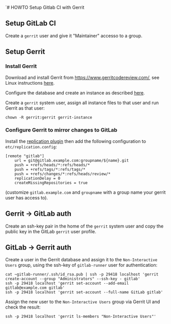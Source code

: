 `# HOWTO Setup Gitlab CI with Gerrit

## Setup GitLab CI

Create a `gerrit` user and give it "Maintainer" accesso to a group.

## Setup Gerrit

### Install Gerrit

Download and install Gerrit from https://www.gerritcodereview.com/, see Linux instructions [here](https://gerrit-documentation.storage.googleapis.com/Documentation/2.16.7/linux-quickstart.html).

Configure the database and create an instance as described [here](https://gerrit-documentation.storage.googleapis.com/Documentation/2.16.7/install.html).

Create a `gerrit` system user, assign all instance files to that user and run Gerrit as that user:

```
chown -R gerrit:gerrit gerrit-instance
```

### Configure Gerrit to mirror changes to GitLab

Install the [replication plugin](https://gerrit.googlesource.com/plugins/replication/+doc/master/src/main/resources/Documentation/config.md) then add the following configuration to `etc/replication.config`:

```
[remote "gitlab"]
	url = git@gitlab.example.com:groupname/${name}.git 
	push = +refs/heads/*:refs/heads/*
	push = +refs/tags/*:refs/tags/*
	push = +refs/changes/*:refs/heads/review/*
	replicationDelay = 0
	createMissingRepositories = true 
```
(customize `gitlab.example.com` and `groupname` with a group name your gerrit user has access to).

## Gerrit -> GitLab auth

Create an ssh-key pair in the home of the `gerrit` system user and copy the public key in the GitLab `gerrit` user profile.

## GitLab -> Gerrit auth

Create a user in the Gerrit database and assign it to the `Non-Interactive Users` group, using the ssh-key of `gitlab-runner` user for authentication:

```
cat ~gitlab-runner/.ssh/id_rsa.pub | ssh -p 29418 localhost 'gerrit create-account --group "Administrators" --ssh-key - gitlab'
ssh -p 29418 localhost 'gerrit set-account --add-email gitlab@example.com gitlab'
ssh -p 29418 localhost 'gerrit set-account --full-name GitLab gitlab'
```

Assign the new user to the `Non-Interactive Users` group via Gerrit UI and check the result:

```
ssh -p 29418 localhost 'gerrit ls-members "Non-Interactive Users"'
```
